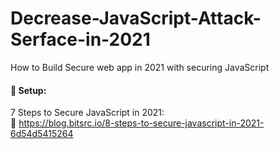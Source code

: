 # Decrease-JavaScript-Attack-Serface-in-2021
How to Build Secure web app in 2021 with securing JavaScript
#### 🍩 Setup: <br>
7 Steps to Secure JavaScript in 2021: <br>
🍩 https://blog.bitsrc.io/8-steps-to-secure-javascript-in-2021-6d54d5415264
